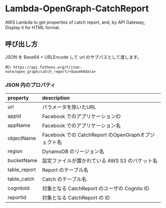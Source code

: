 # Lambda-OpenGraph-CatchReport
AWS Lambda to get properties of catch report, and, by API Gateway, Display it for HTML format.

## 呼び出し方
JSON を Base64 + URLEncode して url のサブパスとして渡します。

``例) https://api.fathens.org/triton-note/open_graph/catch_report/<base64data>``

### JSON 内のプロパティ

|property|description|
|:--|:--|
|url|パラメータを除いたURL|
|appId|Facebook でのアプリケーションID|
|appName|Facebook でのアプリケーション名|
|objectName|Facebook での CatchReport のOpenGraphオプジェクト名|
|region|DynamoDB のリージョン名|
|bucketName|設定ファイルが置かれている AWS S3 のバケット名|
|table_report|Report のテーブル名|
|table_catch|Catch のテーブル名|
|cognitoId|対象となる CatchReport のユーザの Cognito ID|
|reportId|対象となる CatchReport の ID|

